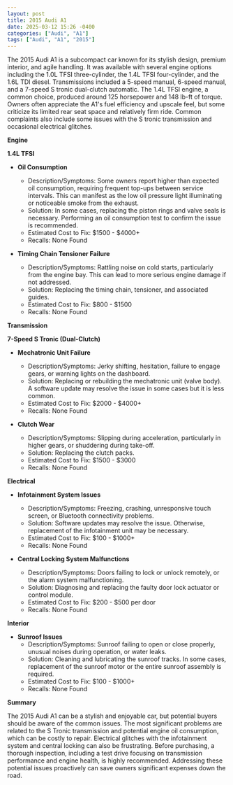 ```yaml
---
layout: post
title: 2015 Audi A1
date: 2025-03-12 15:26 -0400
categories: ["Audi", "A1"]
tags: ["Audi", "A1", "2015"]
---
```

The 2015 Audi A1 is a subcompact car known for its stylish design, premium interior, and agile handling. It was available with several engine options including the 1.0L TFSI three-cylinder, the 1.4L TFSI four-cylinder, and the 1.6L TDI diesel. Transmissions included a 5-speed manual, 6-speed manual, and a 7-speed S tronic dual-clutch automatic. The 1.4L TFSI engine, a common choice, produced around 125 horsepower and 148 lb-ft of torque. Owners often appreciate the A1's fuel efficiency and upscale feel, but some criticize its limited rear seat space and relatively firm ride. Common complaints also include some issues with the S tronic transmission and occasional electrical glitches.

**Engine**

**1.4L TFSI**
*   **Oil Consumption**
    *   Description/Symptoms: Some owners report higher than expected oil consumption, requiring frequent top-ups between service intervals. This can manifest as the low oil pressure light illuminating or noticeable smoke from the exhaust.
    *   Solution: In some cases, replacing the piston rings and valve seals is necessary. Performing an oil consumption test to confirm the issue is recommended.
    *   Estimated Cost to Fix: $1500 - $4000+
    *   Recalls: None Found

*   **Timing Chain Tensioner Failure**
    *   Description/Symptoms: Rattling noise on cold starts, particularly from the engine bay. This can lead to more serious engine damage if not addressed.
    *   Solution: Replacing the timing chain, tensioner, and associated guides.
    *   Estimated Cost to Fix: $800 - $1500
    *   Recalls: None Found

**Transmission**

**7-Speed S Tronic (Dual-Clutch)**
*   **Mechatronic Unit Failure**
    *   Description/Symptoms: Jerky shifting, hesitation, failure to engage gears, or warning lights on the dashboard.
    *   Solution: Replacing or rebuilding the mechatronic unit (valve body). A software update may resolve the issue in some cases but it is less common.
    *   Estimated Cost to Fix: $2000 - $4000+
    *   Recalls: None Found

*   **Clutch Wear**
    *   Description/Symptoms: Slipping during acceleration, particularly in higher gears, or shuddering during take-off.
    *   Solution: Replacing the clutch packs.
    *   Estimated Cost to Fix: $1500 - $3000
    *   Recalls: None Found

**Electrical**

*   **Infotainment System Issues**
    *   Description/Symptoms: Freezing, crashing, unresponsive touch screen, or Bluetooth connectivity problems.
    *   Solution: Software updates may resolve the issue. Otherwise, replacement of the infotainment unit may be necessary.
    *   Estimated Cost to Fix: $100 - $1000+
    *   Recalls: None Found

*   **Central Locking System Malfunctions**
    *   Description/Symptoms: Doors failing to lock or unlock remotely, or the alarm system malfunctioning.
    *   Solution: Diagnosing and replacing the faulty door lock actuator or control module.
    *   Estimated Cost to Fix: $200 - $500 per door
    *   Recalls: None Found

**Interior**

*   **Sunroof Issues**
    *   Description/Symptoms: Sunroof failing to open or close properly, unusual noises during operation, or water leaks.
    *   Solution: Cleaning and lubricating the sunroof tracks. In some cases, replacement of the sunroof motor or the entire sunroof assembly is required.
    *   Estimated Cost to Fix: $100 - $1000+
    *   Recalls: None Found

**Summary**

The 2015 Audi A1 can be a stylish and enjoyable car, but potential buyers should be aware of the common issues. The most significant problems are related to the S Tronic transmission and potential engine oil consumption, which can be costly to repair. Electrical glitches with the infotainment system and central locking can also be frustrating. Before purchasing, a thorough inspection, including a test drive focusing on transmission performance and engine health, is highly recommended. Addressing these potential issues proactively can save owners significant expenses down the road.

